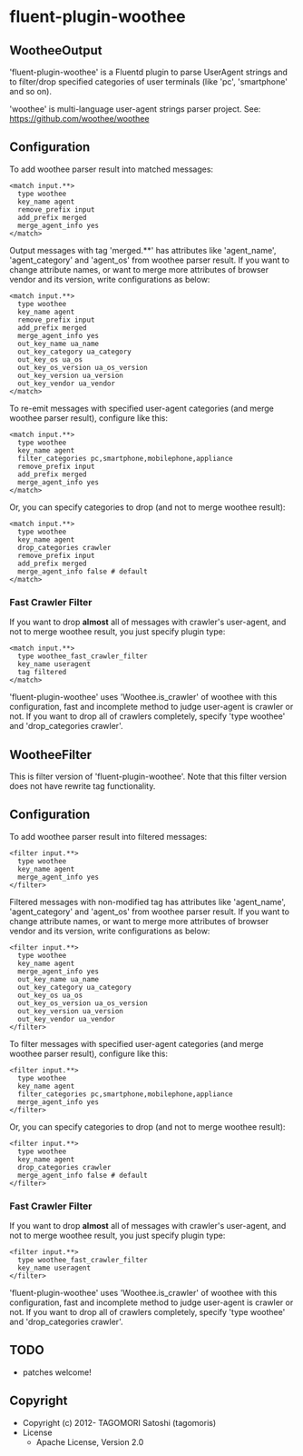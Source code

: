 # fluent-plugin-woothee

## WootheeOutput

'fluent-plugin-woothee' is a Fluentd plugin to parse UserAgent strings and to filter/drop specified categories of user terminals (like 'pc', 'smartphone' and so on).

'woothee' is multi-language user-agent strings parser project. See: https://github.com/woothee/woothee

## Configuration

To add woothee parser result into matched messages:

    <match input.**>
      type woothee
      key_name agent
      remove_prefix input
      add_prefix merged
      merge_agent_info yes
    </match>

Output messages with tag 'merged.**' has attributes like 'agent\_name', 'agent\_category' and 'agent\_os' from woothee parser result. If you want to change attribute names, or want to merge more attributes of browser vendor and its version, write configurations as below:

    <match input.**>
      type woothee
      key_name agent
      remove_prefix input
      add_prefix merged
      merge_agent_info yes
      out_key_name ua_name
      out_key_category ua_category
      out_key_os ua_os
      out_key_os_version ua_os_version
      out_key_version ua_version
      out_key_vendor ua_vendor
    </match>

To re-emit messages with specified user-agent categories (and merge woothee parser result), configure like this:

    <match input.**>
      type woothee
      key_name agent
      filter_categories pc,smartphone,mobilephone,appliance
      remove_prefix input
      add_prefix merged
      merge_agent_info yes
    </match>

Or, you can specify categories to drop (and not to merge woothee result):

    <match input.**>
      type woothee
      key_name agent
      drop_categories crawler
      remove_prefix input
      add_prefix merged
      merge_agent_info false # default
    </match>

### Fast Crawler Filter

If you want to drop __almost__ all of messages with crawler's user-agent, and not to merge woothee result, you just specify plugin type:

    <match input.**>
      type woothee_fast_crawler_filter
      key_name useragent
      tag filtered
    </match>

'fluent-plugin-woothee' uses 'Woothee.is_crawler' of woothee with this configuration, fast and incomplete method to judge user-agent is crawler or not.
If you want to drop all of crawlers completely, specify 'type woothee' and 'drop_categories crawler'.

## WootheeFilter

This is filter version of 'fluent-plugin-woothee'.
Note that this filter version does not have rewrite tag functionality.

## Configuration

To add woothee parser result into filtered messages:

    <filter input.**>
      type woothee
      key_name agent
      merge_agent_info yes
    </filter>

Filtered messages with non-modified tag has attributes like 'agent\_name', 'agent\_category' and 'agent\_os' from woothee parser result. If you want to change attribute names, or want to merge more attributes of browser vendor and its version, write configurations as below:

    <filter input.**>
      type woothee
      key_name agent
      merge_agent_info yes
      out_key_name ua_name
      out_key_category ua_category
      out_key_os ua_os
      out_key_os_version ua_os_version
      out_key_version ua_version
      out_key_vendor ua_vendor
    </filter>

To filter messages with specified user-agent categories (and merge woothee parser result), configure like this:

    <filter input.**>
      type woothee
      key_name agent
      filter_categories pc,smartphone,mobilephone,appliance
      merge_agent_info yes
    </filter>

Or, you can specify categories to drop (and not to merge woothee result):

    <filter input.**>
      type woothee
      key_name agent
      drop_categories crawler
      merge_agent_info false # default
    </filter>

### Fast Crawler Filter

If you want to drop __almost__ all of messages with crawler's user-agent, and not to merge woothee result, you just specify plugin type:

    <filter input.**>
      type woothee_fast_crawler_filter
      key_name useragent
    </filter>

'fluent-plugin-woothee' uses 'Woothee.is_crawler' of woothee with this configuration, fast and incomplete method to judge user-agent is crawler or not.
If you want to drop all of crawlers completely, specify 'type woothee' and 'drop_categories crawler'.

## TODO

* patches welcome!

## Copyright

* Copyright (c) 2012- TAGOMORI Satoshi (tagomoris)
* License
  * Apache License, Version 2.0
